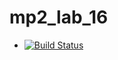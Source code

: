 # mp2_lab_16
+ [![Build Status](https://travis-ci.org/CYChack/mp2_lab_16.svg?branch=main)](https://travis-ci.org/CYChack/mp2_lab_16)
